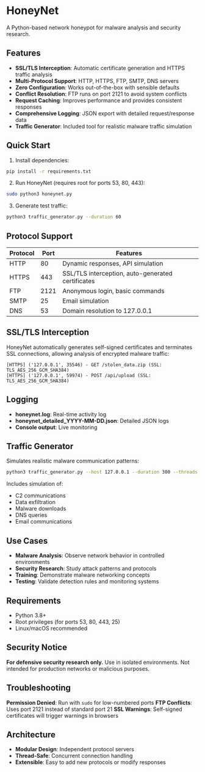# HoneyNet

A Python-based network honeypot for malware analysis and security research.

## Features

- **SSL/TLS Interception**: Automatic certificate generation and HTTPS traffic analysis
- **Multi-Protocol Support**: HTTP, HTTPS, FTP, SMTP, DNS servers
- **Zero Configuration**: Works out-of-the-box with sensible defaults
- **Conflict Resolution**: FTP runs on port 2121 to avoid system conflicts
- **Request Caching**: Improves performance and provides consistent responses
- **Comprehensive Logging**: JSON export with detailed request/response data
- **Traffic Generator**: Included tool for realistic malware traffic simulation

## Quick Start

1. Install dependencies:
```bash
pip install -r requirements.txt
```

2. Run HoneyNet (requires root for ports 53, 80, 443):
```bash
sudo python3 honeynet.py
```

3. Generate test traffic:
```bash
python3 traffic_generator.py --duration 60
```

## Protocol Support

| Protocol | Port | Features |
|----------|------|----------|
| HTTP     | 80   | Dynamic responses, API simulation |
| HTTPS    | 443  | SSL/TLS interception, auto-generated certificates |
| FTP      | 2121 | Anonymous login, basic commands |
| SMTP     | 25   | Email simulation |
| DNS      | 53   | Domain resolution to 127.0.0.1 |

## SSL/TLS Interception

HoneyNet automatically generates self-signed certificates and terminates SSL connections, allowing analysis of encrypted malware traffic:

```
[HTTPS] ('127.0.0.1', 35546) - GET /stolen_data.zip (SSL: TLS_AES_256_GCM_SHA384)
[HTTPS] ('127.0.0.1', 59974) - POST /api/upload (SSL: TLS_AES_256_GCM_SHA384)
```

## Logging

- **honeynet.log**: Real-time activity log
- **honeynet_detailed_YYYY-MM-DD.json**: Detailed JSON logs
- **Console output**: Live monitoring

## Traffic Generator

Simulates realistic malware communication patterns:

```bash
python3 traffic_generator.py --host 127.0.0.1 --duration 300 --threads 10
```

Includes simulation of:
- C2 communications
- Data exfiltration
- Malware downloads
- DNS queries
- Email communications

## Use Cases

- **Malware Analysis**: Observe network behavior in controlled environments
- **Security Research**: Study attack patterns and protocols
- **Training**: Demonstrate malware networking concepts
- **Testing**: Validate detection rules and monitoring systems

## Requirements

- Python 3.8+
- Root privileges (for ports 53, 80, 443, 25)
- Linux/macOS recommended

## Security Notice

**For defensive security research only.** Use in isolated environments. Not intended for production networks or malicious purposes.

## Troubleshooting

**Permission Denied**: Run with `sudo` for low-numbered ports
**FTP Conflicts**: Uses port 2121 instead of standard port 21
**SSL Warnings**: Self-signed certificates will trigger warnings in browsers

## Architecture

- **Modular Design**: Independent protocol servers
- **Thread-Safe**: Concurrent connection handling
- **Extensible**: Easy to add new protocols or modify responses

